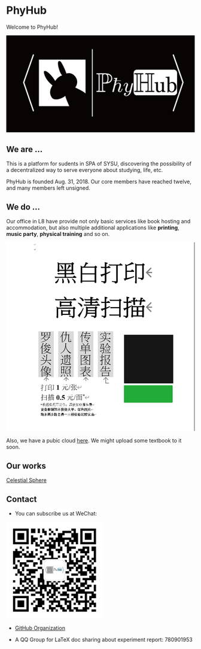 # PhyHub

Welcome to PhyHub! 

![logo](./img/phyhub-logo.png)

## We are ...
This is a platform for sudents in SPA of SYSU, discovering the possibility of a decentralized way to serve everyone about studying, life, etc. 

PhyHub is founded Aug. 31, 2018. Our core members have reached twelve, and many members left unsigned.

## We do ...

Our office in L8 have provide not only basic services like book hosting and accommodation, but also multiple additional applications like **printing**, **music party**, **physical training** and so on. 

![Printing](./img/print-service.png)

Also, we have a pubic cloud [here](https://phyhub-sysu.github.io/PhyCloud/#). We might upload some textbook to it soon.

## Our works

[Celestial Sphere](https://github.com/PhyHub-SYSU/Celestial-Sphere)

## Contact

* You can subscribe us at WeChat:

![QR Code](./img/WeChatQR.jpg)

* [GitHub Organization](https://github.com/PhyHub-SYSU)

* A QQ Group for LaTeX doc sharing about experiment report: 780901953